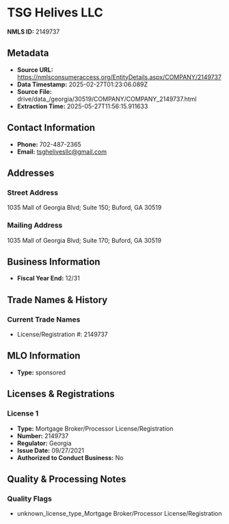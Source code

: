 # TSG Helives LLC

**NMLS ID:** 2149737

## Metadata
- **Source URL:** https://nmlsconsumeraccess.org/EntityDetails.aspx/COMPANY/2149737
- **Data Timestamp:** 2025-02-27T01:23:06.089Z
- **Source File:** drive/data_/georgia/30519/COMPANY/COMPANY_2149737.html
- **Extraction Time:** 2025-05-27T11:56:15.911633

## Contact Information
- **Phone:** 702-487-2365
- **Email:** tsghelivesllc@gmail.com

## Addresses
### Street Address
1035 Mall of Georgia Blvd; Suite 150; Buford, GA 30519

### Mailing Address
1035 Mall of Georgia Blvd; Suite 170; Buford, GA 30519

## Business Information
- **Fiscal Year End:** 12/31

## Trade Names & History
### Current Trade Names
- License/Registration #: 2149737

## MLO Information
- **Type:** sponsored

## Licenses & Registrations

### License 1
- **Type:** Mortgage Broker/Processor License/Registration
- **Number:** 2149737
- **Regulator:** Georgia
- **Issue Date:** 09/27/2021
- **Authorized to Conduct Business:** No

## Quality & Processing Notes
### Quality Flags
- unknown_license_type_Mortgage Broker/Processor License/Registration
